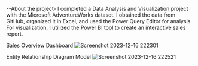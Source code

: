 --About the project-
I completed a Data Analysis and Visualization project with the Microsoft AdventureWorks dataset. I obtained the data from GitHub, organized it in Excel, and used the Power Query Editor for analysis. For visualization, I utilized the Power BI tool to create an interactive sales report.

Sales Overview Dashboard
![Screenshot 2023-12-16 222301](https://github.com/rekha1239/AdventureWorks-Database-Analysis-Power-Bi-Project/assets/143036945/50bcb624-1c67-4059-abee-d45ce02d410c)

Entity Relationship Diagram Model
![Screenshot 2023-12-16 222521](https://github.com/rekha1239/AdventureWorks-Database-Analysis-Power-Bi-Project/assets/143036945/f56d720b-00e3-4185-b5c4-9bc6360cb04b)

